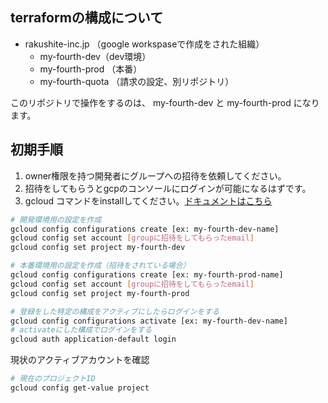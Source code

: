 ## terraformの構成について

- rakushite-inc.jp （google workspaseで作成をされた組織）
  - my-fourth-dev（dev環境）
  - my-fourth-prod （本番）
  - my-fourth-quota （請求の設定、別リポジトリ）

このリポジトリで操作をするのは、 my-fourth-dev と my-fourth-prod になります。

## 初期手順

1. owner権限を持つ開発者にグループへの招待を依頼してください。
2. 招待をしてもらうとgcpのコンソールにログインが可能になるはずです。
3. gcloud コマンドをinstallしてください。[ドキュメントはこちら](https://cloud.google.com/sdk/docs/install?hl=ja)

```bash
# 開発環境用の設定を作成
gcloud config configurations create [ex: my-fourth-dev-name]
gcloud config set account [groupに招待をしてもらったemail]
gcloud config set project my-fourth-dev

# 本番環境用の設定を作成（招待をされている場合）
gcloud config configurations create [ex: my-fourth-prod-name]
gcloud config set account [groupに招待をしてもらったemail]
gcloud config set project my-fourth-prod

# 登録をした特定の構成をアクティブにしたらログインをする
gcloud config configurations activate [ex: my-fourth-dev-name]
# activateにした構成でログインをする
gcloud auth application-default login

```

現状のアクティブアカウントを確認

```bash
# 現在のプロジェクトID
gcloud config get-value project
```
